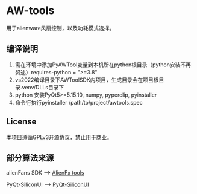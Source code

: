 # AW-tools

用于alienware风扇控制，以及功耗模式选择。

## 编译说明

1. 需在环境中添加PyAWTool变量到本机所在python根目录（python安装不再赘述）requires-python = ">=3.8"
2. vs2022编译目录下AWToolSDK内项目，生成目录会在项目根目录.venv/DLLs目录下
3. python 安装PyQt5>=5.15.10, numpy, pyperclip, pyinstaller
4. 命令行执行pyinstaller /path/to/project/awtools.spec

## License

本项目遵循GPLv3开源协议，禁止用于商业。

## 部分算法来源

alienFans SDK --> [AlienFx tools](https://github.com/T-Troll/alienfx-tools)

PyQt-SiliconUI --> [PyQt-SiliconUI](https://github.com/ChinaIceF/PyQt-SiliconUI)
